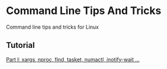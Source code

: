# Command Line Tips And Tricks
Command line tips and tricks for Linux

## Tutorial

[Part I: xargs, nproc, find, tasket, numactl, inotify-wait ...](docs/README.md)
